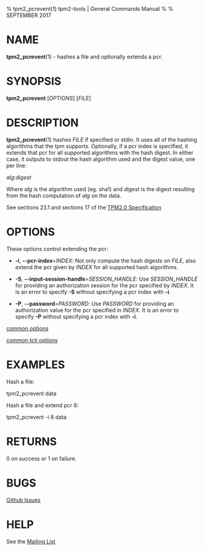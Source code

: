 % tpm2_pcrevent(1) tpm2-tools | General Commands Manual
%
% SEPTEMBER 2017

# NAME

**tpm2_pcrevent**(1) - hashes a file and optionally extends a pcr.

# SYNOPSIS

**tpm2_pcrevent** [*OPTIONS*] [_FILE_]

# DESCRIPTION

**tpm2_pcrevent**(1) hashes _FILE_ if specified or stdin. It uses all of the
hashing algorithms that the tpm supports. Optionally, if a pcr index is
specified, it extends that pcr for all supported algorithms with the hash
digest. In either case, it outputs to stdout the hash algorithm used and the
digest value, one per line:

_alg_:_digest_

Where _alg_ is the algorithm used (eg. sha1) and _digest_ is the digest
resulting from the hash computation of _alg_ on the data.

See sections 23.1 and sections 17 of the [TPM2.0 Specification](https://trustedcomputinggroup.org/wp-content/uploads/TPM-Rev-2.0-Part-3-Commands-01.38.pdf)

# OPTIONS

These options control extending the pcr:

  * **-i**, **--pcr-index**=_INDEX_:
    Not only compute the hash digests on _FILE_, also extend the pcr given by
    _INDEX_ for all supported hash algorithms.

  * **-S**, **--input-session-handle**=_SESSION_HANDLE_:
    Use _SESSION_HANDLE_ for providing an authorization session for the pcr
    specified by _INDEX_.
    It is an error to specify **-S** without specifying a pcr index with **-i**.

  * **-P**, **--password**=_PASSWORD_:
    Use _PASSWORD_ for providing an authorization value for the pcr specified
    in _INDEX_.
    It is an error to specify **-P** without specifying a pcr index with **-i**.

[common options](common/options.md)

[common tcti options](common/tcti.md)

# EXAMPLES

Hash a file:

tpm2_pcrevent data

Hash a file and extend pcr 8:

tpm2_pcrevent -i 8 data

# RETURNS

0 on success or 1 on failure.

# BUGS

[Github Issues](https://github.com/01org/tpm2-tools/issues)

# HELP

See the [Mailing List](https://lists.01.org/mailman/listinfo/tpm2)

